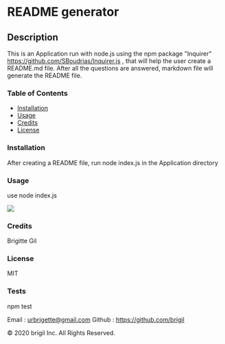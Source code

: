

  # README generator

  ## Description 
  This is an Application run with node.js using the npm package "Inquirer" https://github.com/SBoudrias/Inquirer.js ,
that will help the user create a README.md file. After all the questions are answered, markdown file will generate the README file. 

  ### Table of Contents

* [Installation](#installation)
* [Usage](#usage)
* [Credits](#credits)
* [License](#license)


### Installation
After creating a README file, run node index.js in the Application directory 


### Usage 
use node index.js

<img src="https://media.giphy.com/media/31adhee7QYhE0ymcgK/giphy.gif">


### Credits
Brigitte Gil






### License
MIT


### Tests

npm test


Email : urbrigette@gmail.com
Github : https://github.com/brigil

© 2020 brigil Inc. All Rights Reserved.




